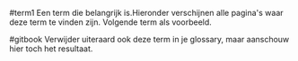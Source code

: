 #term1
Een term die belangrijk is.Hieronder verschijnen alle pagina's waar deze term te vinden zijn. Volgende term als voorbeeld.

#gitbook
Verwijder uiteraard ook deze term in je glossary, maar aanschouw hier toch het resultaat.